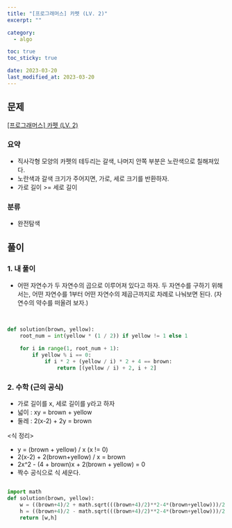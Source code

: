 ```yaml
---
title: "[프로그래머스] 카펫 (LV. 2)"
excerpt: ""

category:
  - algo

toc: true
toc_sticky: true

date: 2023-03-20
last_modified_at: 2023-03-20
---
```


## 문제

[[프로그래머스] 카펫 (LV. 2)](https://school.programmers.co.kr/learn/courses/30/lessons/42842)

### 요약

- 직사각형 모양의 카펫의 테두리는 갈색, 나머지 안쪽 부분은 노란색으로 칠해져있다.
- 노란색과 갈색 크기가 주어지면, 가로, 세로 크기를 반환하자.
- 가로 길이 >= 세로 길이

### 분류

- 완전탐색

## 풀이

### 1. 내 풀이

- 어떤 자연수가 두 자연수의 곱으로 이루어져 있다고 하자. 두 자연수를 구하기 위해서는, 어떤 자연수를 1부터 어떤 자연수의 제곱근까지로 차례로 나눠보면 된다. (자연수의 약수를 떠올려 보자.)

<br>


```python
def solution(brown, yellow):
    root_num = int(yellow * (1 / 2)) if yellow != 1 else 1
    
    for i in range(1, root_num + 1):
        if yellow % i == 0:
            if i * 2 + (yellow / i) * 2 + 4 == brown: 
                return [(yellow / i) + 2, i + 2]

```

### 2. 수학 (근의 공식)

- 가로 길이를 x, 세로 길이를 y라고 하자
- 넓이 : xy = brown + yellow
- 둘레 : 2(x-2) + 2y = brown

\<식 정리\>
- y = (brown + yellow) / x  (x != 0)
- 2(x-2) + 2(brown+yellow) / x = brown
- 2x^2 - (4 + brown)x + 2(brown + yellow) = 0
- 짝수 공식으로 식 세운다.

```python

import math
def solution(brown, yellow):
    w = ((brown+4)/2 + math.sqrt(((brown+4)/2)**2-4*(brown+yellow)))/2
    h = ((brown+4)/2 - math.sqrt(((brown+4)/2)**2-4*(brown+yellow)))/2
    return [w,h]
```